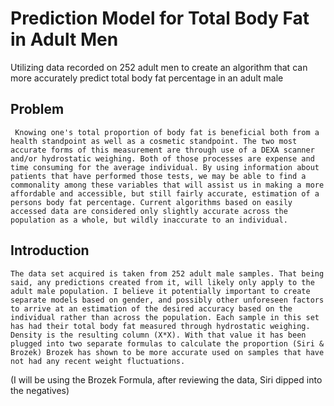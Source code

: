 # Prediction Model for Total Body Fat in Adult Men
Utilizing data recorded on 252 adult men to create an algorithm that can more accurately predict total body fat percentage in an adult male

## Problem
     Knowing one's total proportion of body fat is beneficial both from a health standpoint as well as a cosmetic standpoint. The two most accurate forms of this measurement are through use of a DEXA scanner and/or hydrostatic weighing. Both of those processes are expense and time consuming for the average individual. By using information about patients that have performed those tests, we may be able to find a commonality among these variables that will assist us in making a more affordable and accessible, but still fairly accurate, estimation of a persons body fat percentage. Current algorithms based on easily accessed data are considered only slightly accurate across the population as a whole, but wildly inaccurate to an individual. 
     
## Introduction

    The data set acquired is taken from 252 adult male samples. That being said, any predictions created from it, will likely only apply to the adult male population. I believe it potentially important to create separate models based on gender, and possibly other unforeseen factors to arrive at an estimation of the desired accuracy based on the individual rather than across the population. Each sample in this set has had their total body fat measured through hydrostatic weighing. Density is the resulting column (X*X). With that value it has been plugged into two separate formulas to calculate the proportion (Siri & Brozek) Brozek has shown to be more accurate used on samples that have not had any recent weight fluctuations.

(I will be using the Brozek Formula, after reviewing the data, Siri dipped into the negatives)